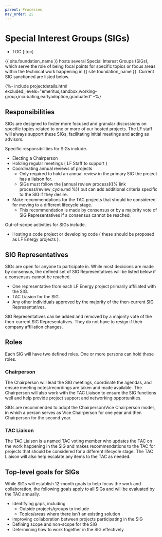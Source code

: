 ```yaml
---
parent: Processes
nav_order: 25
---
```


# Special Interest Groups (SIGs)

* TOC
{:toc}

{{ site.foundation_name }} hosts several Special Interest Groups (SIGs), which serve the role of being focal points for specific topics or focus areas within the technical work happening in {{ site.foundation_name }}. Current SIG sanctioned are listed below.

{%- include projectdetails.html excluded_levels="emeritus,sandbox,working-group,incubating,earlyadoption,graduated" -%}

## Responsibilities

SIGs are designed to foster more focused and granular discussions on specific topics related to one or more of our hosted projects. The LF staff will always support these SIGs, facilitating initial meetings and acting as advisors.

Specific responsibilities for SIGs include.

- Electing a Chairperson
- Holding regular meetings ( LF Staff to support )
- Coordinating annual reviews of projects
  - Only required to hold an annual review in the primary SIG the project has a liaison for.
  - SIGs must follow the [annual review process]({% link process/review_cycle.md %}) but can add additional criteria specific to the SIG if they desire.
- Make recommendations for the TAC projects that should be considered for moving to a different lifecycle stage.
  - This recommendation is made by consensus or by a majority vote of SIG Representatives if a consensus cannot be reached.
 
Out-of-scope activities for SIGs include.

- Hosting a code project or developing code ( these should be proposed as LF Energy projects ).

## SIG Representatives

SIGs are open for anyone to participate in. While most decisions are made by consensus, the defined set of SIG Representatives will be listed below if a consensus cannot be reached.

- One representative from each LF Energy project primarily affiliated with the SIG.
- TAC Liasion for the SIG.
- Any other individuals approved by the majority of the then-current SIG Representatives.

SIG Representatives can be added and removed by a majority vote of the then-current SIG Representatives. They do not have to resign if their company affiliation changes.

## Roles 

Each SIG will have two defined roles. One or more persons can hold these roles.

### Chairperson

The Chairperson will lead the SIG meetings, coordinate the agendas, and ensure meeting notes/recordings are taken and made available. The Chairperson will also work with the TAC Liaison to ensure the SIG functions well and help provide project support and networking opportunities.

SIGs are recommended to adopt the Chairperson/Vice Chairperson model, in which a person serves as Vice Chairperson for one year and then Chairperson for the second year. 

### TAC Liaison 

The TAC Liaison is a named TAC voting member who updates the TAC on the work happening in the SIG and makes recommendations to the TAC for projects that should be considered for a different lifecycle stage. The TAC Liaison will also help escalate any items to the TAC as needed.

## Top-level goals for SIGs

While SIGs will establish 12-month goals to help focus the work and collaboration, the following goals apply to all SIGs and will be evaluated by the TAC annually.

- Identifying gaps, including
  - Outside projects/groups to include
  - Topics/areas where there isn’t an existing solution
- Improving collaboration between projects participating in the SIG
- Defining scope and non-scope for the SIG
- Determining how to work together in the SIG effectively







